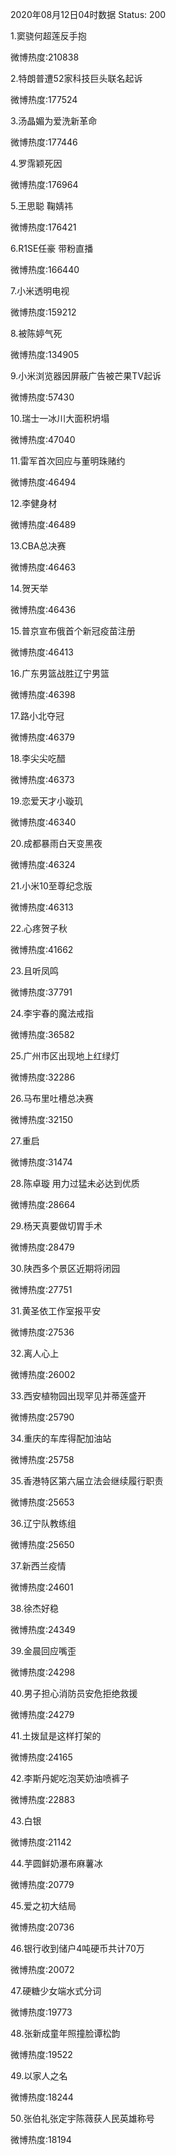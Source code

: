 2020年08月12日04时数据
Status: 200

1.窦骁何超莲反手抱

微博热度:210838

2.特朗普遭52家科技巨头联名起诉

微博热度:177524

3.汤晶媚为爱洗新革命

微博热度:177446

4.罗霈颖死因

微博热度:176964

5.王思聪 鞠婧祎

微博热度:176421

6.R1SE任豪 带粉直播

微博热度:166440

7.小米透明电视

微博热度:159212

8.被陈婷气死

微博热度:134905

9.小米浏览器因屏蔽广告被芒果TV起诉

微博热度:57430

10.瑞士一冰川大面积坍塌

微博热度:47040

11.雷军首次回应与董明珠赌约

微博热度:46494

12.李健身材

微博热度:46489

13.CBA总决赛

微博热度:46463

14.贺天举

微博热度:46436

15.普京宣布俄首个新冠疫苗注册

微博热度:46413

16.广东男篮战胜辽宁男篮

微博热度:46398

17.路小北夺冠

微博热度:46379

18.李尖尖吃醋

微博热度:46373

19.恋爱天才小璇玑

微博热度:46340

20.成都暴雨白天变黑夜

微博热度:46324

21.小米10至尊纪念版

微博热度:46313

22.心疼贺子秋

微博热度:41662

23.且听凤鸣

微博热度:37791

24.李宇春的魔法戒指

微博热度:36582

25.广州市区出现地上红绿灯

微博热度:32286

26.马布里吐槽总决赛

微博热度:32150

27.重启

微博热度:31474

28.陈卓璇 用力过猛未必达到优质

微博热度:28664

29.杨天真要做切胃手术

微博热度:28479

30.陕西多个景区近期将闭园

微博热度:27751

31.黄圣依工作室报平安

微博热度:27536

32.离人心上

微博热度:26002

33.西安植物园出现罕见并蒂莲盛开

微博热度:25790

34.重庆的车库得配加油站

微博热度:25758

35.香港特区第六届立法会继续履行职责

微博热度:25653

36.辽宁队教练组

微博热度:25650

37.新西兰疫情

微博热度:24601

38.徐杰好稳

微博热度:24349

39.金晨回应嘴歪

微博热度:24298

40.男子担心消防员安危拒绝救援

微博热度:24279

41.土拨鼠是这样打架的

微博热度:24165

42.李斯丹妮吃泡芙奶油喷裤子

微博热度:22883

43.白银

微博热度:21142

44.芋圆鲜奶瀑布麻薯冰

微博热度:20779

45.爱之初大结局

微博热度:20736

46.银行收到储户4吨硬币共计70万

微博热度:20072

47.硬糖少女端水式分词

微博热度:19773

48.张新成童年照撞脸谭松韵

微博热度:19522

49.以家人之名

微博热度:18244

50.张伯礼张定宇陈薇获人民英雄称号

微博热度:18194

